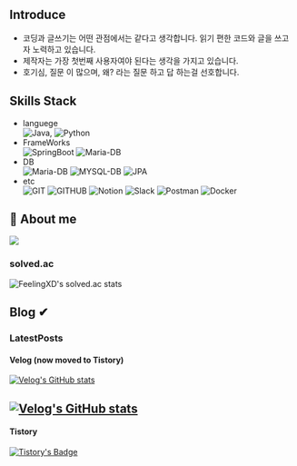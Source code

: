 <!-- profile line--->
<!-- [![Hits](https://hits.seeyoufarm.com/api/count/incr/badge.svg?url=https%3A%2F%2Fgithub.com%2FFeelingXD&count_bg=%2379C83D&title_bg=%23555555&icon=&icon_color=%23E7E7E7&title=hits&edge_flat=false)](https://hits.seeyoufarm.com) -->
## Introduce
- 코딩과 글쓰기는 어떤 관점에서는 같다고 생각합니다. 읽기 편한 코드와 글을 쓰고자 노력하고 있습니다.
- 제작자는 가장 첫번째 사용자여야 된다는 생각을 가지고 있습니다.
- 호기심, 질문 이 많으며, 왜? 라는 질문 하고 답 하는걸 선호합니다.
## Skills Stack
- languege  
![Java](https://img.shields.io/badge/Java-007396?style=for-the-badge&logo=openjdk&logoColor=white),
![Python](https://img.shields.io/badge/python-3776AB?style=for-the-badge&logo=python&logoColor=white)
- FrameWorks   
![SpringBoot](https://img.shields.io/badge/springboot-6DB33F?style=for-the-badge&logo=springboot&logoColor=white)
![Maria-DB](https://img.shields.io/badge/springsecurity-6DB33F?style=for-the-badge&logo=springsecurity&logoColor=white)
- DB   
![Maria-DB](https://img.shields.io/badge/mariaDB-3776AB?style=for-the-badge&logo=mariaDB&logoColor=white)
![MYSQL-DB](https://img.shields.io/badge/MYSQL-3776AB?style=for-the-badge&logo=MYSQL&logoColor=white)
![JPA](https://img.shields.io/badge/JPA-6DB33F?style=for-the-badge&logo=spring&logoColor=white)
- etc   
![GIT](https://img.shields.io/badge/git-FF6C37?style=for-the-badge&logo=GIT&logoColor=white)
![GITHUB](https://img.shields.io/badge/github-181717?style=for-the-badge&logo=GITHUB&logoColor=white)
![Notion](https://img.shields.io/badge/notion-ffffff?style=for-the-badge&logo=notion&logoColor=black)
![Slack](https://img.shields.io/badge/slack-4A154B?style=for-the-badge&logo=slack&logoColor=white)
![Postman](https://img.shields.io/badge/postman-FF6C37?style=for-the-badge&logo=postman&logoColor=white)
![Docker](https://img.shields.io/badge/docker-2496ED?style=for-the-badge&logo=docker&logoColor=white)


## 🌱 About me
<a href="https://feelingxd.notion.site/Resume-of-b09dcee5d4ab49f3bbca73e60acad7a2"><img src="https://img.shields.io/badge/resume_Notion-ffffff?style=for-the-badge&logo=notion&logoColor=black"/></a>

### solved.ac
![FeelingXD's solved.ac stats](https://github-readme-solvedac.hyp3rflow.vercel.app/api/?handle=wlals425315)


## Blog ✔

### LatestPosts

#### Velog (now moved to Tistory)   
[![Velog's GitHub stats](https://velog-readme-stats.vercel.app/api/badge?name=wlals425315)](https://velog.io/@wlals425315) 


[![Velog's GitHub stats](https://velog-readme-stats.vercel.app/api/list?name=wlals425315)](https://velog.io/@wlals425315)
---
#### Tistory

[![Tistory's Badge](https://github-readme-tistory-card.vercel.app/api/badge?name=FeelingXD)](https://feelingxd.tistory.com/)

<!-- [![Tistory'S stats](https://github-readme-tistory-card.vercel.app/api?name=feelingxd)](https://feelingxd.tistory.com) -->

<!--
 Now I walk between life and death every day
 I'm at the age to prepare for after my death
 life is not a marathon, its an endless relay.
 -🙃-
-->
